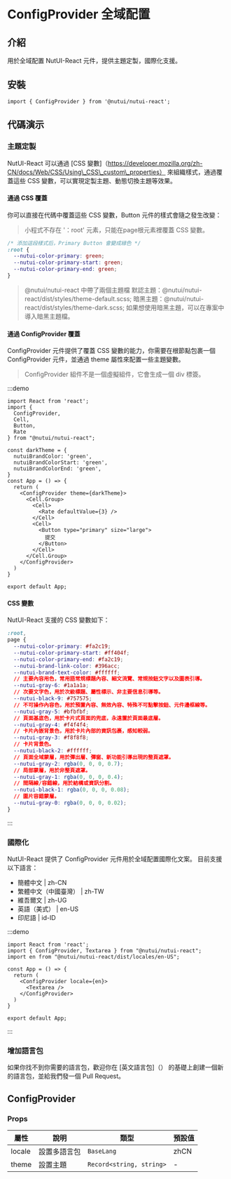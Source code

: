 # ConfigProvider 全域配置

## 介紹

用於全域配置 NutUI-React 元件，提供主題定製，國際化支援。

## 安裝

```tsx
import { ConfigProvider } from '@nutui/nutui-react';
```

## 代碼演示

### 主題定製

NutUI-React 可以通過 \[CSS 變數\]（https://developer.mozilla.org/zh-CN/docs/Web/CSS/Using\_CSS\_custom\_properties） 來組織樣式，通過覆蓋這些 CSS 變數，可以實現定製主題、動態切換主題等效果。

#### 通過 CSS 覆蓋

你可以直接在代碼中覆蓋這些 CSS 變數，Button 元件的樣式會隨之發生改變：

> 小程式不存在 '：root' 元素，只能在page根元素裡覆蓋 CSS 變數。

```css
/* 添加這段樣式后，Primary Button 會變成綠色 */
:root {
  --nutui-color-primary: green;
  --nutui-color-primary-start: green;
  --nutui-color-primary-end: green;
}
```

> @nutui/nutui-react 中帶了兩個主題檔 默認主題：@nutui/nutui-react/dist/styles/theme-default.scss; 暗黑主題：@nutui/nutui-react/dist/styles/theme-dark.scss; 如果想使用暗黑主題，可以在專案中導入暗黑主題檔。

#### 通過 ConfigProvider 覆蓋

ConfigProvider 元件提供了覆蓋 CSS 變數的能力，你需要在根節點包裹一個 ConfigProvider 元件，並通過 theme 屬性來配置一些主題變數。

> ConfigProvider 組件不是一個虛擬組件，它會生成一個 div 標簽。

:::demo

```tsx
import React from 'react';
import {
  ConfigProvider,
  Cell,
  Button,
  Rate
} from "@nutui/nutui-react";

const darkTheme = {
  nutuiBrandColor: 'green',
  nutuiBrandColorStart: 'green',
  nutuiBrandColorEnd: 'green',
}
const App = () => {
  return (
    <ConfigProvider theme={darkTheme}>
      <Cell.Group>
        <Cell>
          <Rate defaultValue={3} />
        </Cell>
        <Cell>
          <Button type="primary" size="large">
            提交
          </Button>
        </Cell>
      </Cell.Group>
    </ConfigProvider>
  )
}

export default App;
```

#### CSS 變數

NutUI-React 支援的 CSS 變數如下：

```css
:root,
page {
  --nutui-color-primary: #fa2c19;
  --nutui-color-primary-start: #ff404f;
  --nutui-color-primary-end: #fa2c19;
  --nutui-brand-link-color: #396acc;
  --nutui-brand-text-color: #ffffff;
  // 主要內容用色，常用語常規標題內容、細文流覽、常規按鈕文字以及圖表引導。
  --nutui-gray-6: #1a1a1a;
  // 次要文字色，用於次級標題、屬性標示、非主要信息引導等。
  --nutui-black-9: #757575;
  // 不可操作內容色，用於預置內容、無效內容、特殊不可點擊按鈕、元件邊框線等。
  --nutui-gray-5: #bfbfbf;
  // 頁面基底色，用於卡片式頁面的兜底，永遠置於頁面最底層。
  --nutui-gray-4: #f4f4f4;
  // 卡片內嵌背景色，用於卡片內部的資訊包裹，感知較弱。
  --nutui-gray-3: #f8f8f8;
  // 卡片背景色。
  --nutui-black-2: #ffffff;
  // 頁面全域蒙層，用於彈出層、彈窗、新功能引導出現的整頁遮罩。
  --nutui-gray-2: rgba(0, 0, 0, 0.7);
  // 局部蒙層，用於非整頁遮罩。
  --nutui-gray-1: rgba(0, 0, 0, 0.4);
  // 間隔線/容錯線，用於結構或資訊分割。
  --nutui-black-1: rgba(0, 0, 0, 0.08);
  // 圖片容錯蒙層。
  --nutui-gray-0: rgba(0, 0, 0, 0.02);
}

```

:::

### 國際化

NutUI-React 提供了 ConfigProvider 元件用於全域配置國際化文案。 目前支援以下語言：

*   簡體中文 | zh-CN
*   繁體中文（中國臺灣） | zh-TW
*   維吾爾文 | zh-UG
*   英語（美式） | en-US
*   印尼語 | id-ID

:::demo

```tsx
import React from 'react';
import { ConfigProvider, Textarea } from "@nutui/nutui-react";
import en from "@nutui/nutui-react/dist/locales/en-US";

const App = () => {
  return (
    <ConfigProvider locale={en}>
      <Textarea />
    </ConfigProvider>
  )
}

export default App;
```

:::

### 增加語言包

如果你找不到你需要的語言包，歡迎你在 \[英文語言包\]（） 的基礎上創建一個新的語言包，並給我們發一個 Pull Request。

## ConfigProvider

### Props

| 屬性 | 說明 | 類型 | 預設值 |
| --- | --- | --- | --- |
| locale | 設置多語言包 | `BaseLang` | zhCN |
| theme | 設置主題 | `Record<string, string>` | \- |